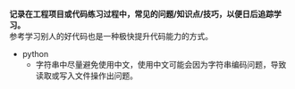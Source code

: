 **记录在工程项目或代码练习过程中，常见的问题/知识点/技巧，以便日后追踪学习。**  
参考学习别人的好代码也是一种极快提升代码能力的方式。  

- python
  - 字符串中尽量避免使用中文，使用中文可能会因为字符串编码问题，导致读取或写入文件操作出问题。  
